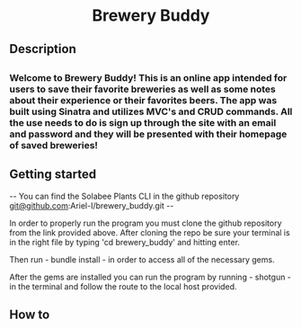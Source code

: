 <h1 align="center">Brewery Buddy</h1>

<h2> Description <h2>

<h3> Welcome to Brewery Buddy! This is an online app intended for users to save their favorite breweries as well as some notes about their experience or their favorites beers. The app was built using Sinatra and utilizes MVC's and CRUD commands. All the use needs to do is sign up through the site with an email and password and they will be presented with their homepage of saved breweries!</h3> 

<h2> Getting started </h2>

-- You can find the Solabee Plants CLI in the github repository git@github.com:Ariel-I/brewery_buddy.git --

In order to properly run the program you must clone the github repository from the link provided above. After cloning the repo be sure your terminal is in the right file by typing 'cd brewery_buddy' and hitting enter. 

Then run - bundle install - in order to access all of the necessary gems.

After the gems are installed you can run the program by running - shotgun - in the terminal and follow the route to the local host provided. 
<h2> How to </h2>
